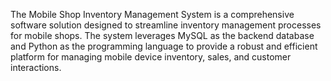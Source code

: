 The Mobile Shop Inventory Management System is a comprehensive software solution designed to streamline inventory management processes for mobile shops. The system leverages MySQL as the backend database and Python as the programming language to provide a robust and efficient platform for managing mobile device inventory, sales, and customer interactions.
